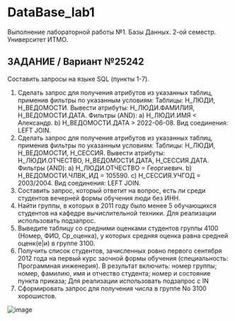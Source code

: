 # DataBase_lab1
Выполнение лабораторной работы №1. Базы Данных. 2-ой семестр. Университет ИТМО. 

## ЗАДАНИЕ / Вариант №25242
Составить запросы на языке SQL (пункты 1-7).
1.	Сделать запрос для получения атрибутов из указанных таблиц, применив фильтры по указанным условиям:
Таблицы: Н_ЛЮДИ, Н_ВЕДОМОСТИ.
Вывести атрибуты: Н_ЛЮДИ.ФАМИЛИЯ, Н_ВЕДОМОСТИ.ДАТА.
Фильтры (AND):
a) Н_ЛЮДИ.ИМЯ < Александр.
b) Н_ВЕДОМОСТИ.ДАТА > 2022-06-08.
Вид соединения: LEFT JOIN.
2.	Сделать запрос для получения атрибутов из указанных таблиц, применив фильтры по указанным условиям:
Таблицы: Н_ЛЮДИ, Н_ВЕДОМОСТИ, Н_СЕССИЯ.
Вывести атрибуты: Н_ЛЮДИ.ОТЧЕСТВО, Н_ВЕДОМОСТИ.ДАТА, Н_СЕССИЯ.ДАТА.
Фильтры (AND):
a) Н_ЛЮДИ.ОТЧЕСТВО = Георгиевич.
b) Н_ВЕДОМОСТИ.ЧЛВК_ИД = 105590.
c) Н_СЕССИЯ.УЧГОД = 2003/2004.
Вид соединения: LEFT JOIN.
3.	Составить запрос, который ответит на вопрос, есть ли среди студентов вечерней формы обучения люди без ИНН.
4.	Найти группы, в которых в 2011 году было менее 5 обучающихся студентов на кафедре вычислительной техники.
Для реализации использовать подзапрос.
5.	Выведите таблицу со средними оценками студентов группы 4100 (Номер, ФИО, Ср_оценка), у которых средняя оценка равна средней оценк(е|и) в группе 3100.
6.	Получить список студентов, зачисленных ровно первого сентября 2012 года на первый курс заочной формы обучения (специальность: Программная инженерия). В результат включить:
номер группы;
номер, фамилию, имя и отчество студента;
номер и состояние пункта приказа;
Для реализации использовать подзапрос с IN
7.	Сформировать запрос для получения числа в группе No 3100 хорошистов.

![image](https://github.com/user-attachments/assets/c5b79bc5-898d-407d-8b0e-583b6b141fb7)
